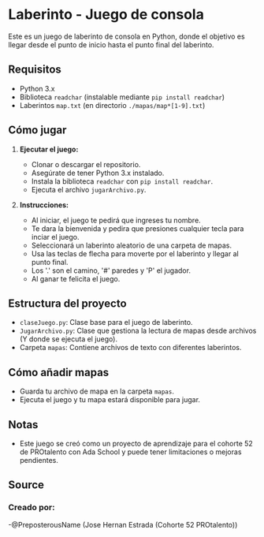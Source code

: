 # Laberinto - Juego de consola

Este es un juego de laberinto de consola en Python, donde el objetivo es llegar desde el punto de inicio hasta el punto final del laberinto.

## Requisitos

- Python 3.x
- Biblioteca `readchar` (instalable mediante `pip install readchar`)
- Laberintos `map.txt` (en directorio `./mapas/map*[1-9].txt`)

## Cómo jugar

1. **Ejecutar el juego:**
   - Clonar o descargar el repositorio.
   - Asegúrate de tener Python 3.x instalado.
   - Instala la biblioteca `readchar` con `pip install readchar`.
   - Ejecuta el archivo `jugarArchivo.py`.

2. **Instrucciones:**
   - Al iniciar, el juego te pedirá que ingreses tu nombre.
   - Te dara la bienvenida y pedira que presiones cualquier tecla para inciar el juego.
   - Seleccionará un laberinto aleatorio de una carpeta de mapas.
   - Usa las teclas de flecha para moverte por el laberinto y llegar al punto final.
   - Los '.' son el camino, '#' paredes y 'P' el jugador.
   - Al ganar te felicita el juego.

## Estructura del proyecto

- `claseJuego.py`: Clase base para el juego de laberinto.
- `JugarArchivo.py`: Clase que gestiona la lectura de mapas desde archivos (Y donde se ejecuta el juego).
- Carpeta `mapas`: Contiene archivos de texto con diferentes laberintos.

## Cómo añadir mapas 

- Guarda tu archivo de mapa en la carpeta `mapas`.
- Ejecuta el juego y tu mapa estará disponible para jugar.

## Notas

- Este juego se creó como un proyecto de aprendizaje para el cohorte 52 de PROtalento con Ada School y puede tener limitaciones o mejoras pendientes.

## Source

### Creado por:
   -@PreposterousName (Jose Hernan Estrada (Cohorte 52 PROtalento))
